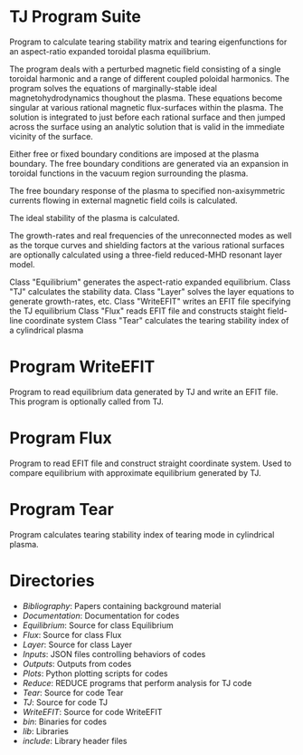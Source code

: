 # TJ Program Suite

Program to calculate tearing stability matrix and tearing eigenfunctions for an
aspect-ratio expanded toroidal plasma equilibrium.

The program deals with a perturbed magnetic field consisting of a single
toroidal harmonic and a range of different coupled poloidal harmonics.
The program solves the equations of marginally-stable ideal magnetohydrodynamics
thoughout the plasma. These equations become singular at various rational
magnetic flux-surfaces within the plasma. The solution is integrated to
just before each rational surface and then jumped across the surface using
an analytic solution that is valid in the immediate vicinity of the surface.

Either free or fixed boundary conditions are imposed at the plasma boundary.
The free boundary conditions are generated via an expansion in toroidal
functions in the vacuum region surrounding the plasma.

The free boundary response of the plasma to specified non-axisymmetric currents
flowing in external magnetic field coils is calculated.

The ideal stability of the plasma is calculated.

The growth-rates and real frequencies of the unreconnected modes as well
as the torque curves and shielding factors at the various rational
surfaces are optionally calculated using a three-field reduced-MHD resonant
layer model.

Class "Equilibrium" generates the aspect-ratio expanded equilibrium.
Class "TJ" calculates the stability data.
Class "Layer" solves the layer equations to generate growth-rates, etc.
Class "WriteEFIT" writes an EFIT file specifying the TJ equilibrium
Class "Flux" reads EFIT file and constructs staight field-line coordinate system
Class "Tear" calculates the tearing stability index of a cylindrical plasma

# Program WriteEFIT

Program to read equilibrium data generated by TJ and write an EFIT file.
This program is optionally called from TJ.

# Program Flux

Program to read EFIT file and construct straight coordinate system.
Used to compare equilibrium with approximate equilibrium generated by TJ.

# Program Tear

Program calculates tearing stability index of tearing mode in cylindrical
plasma.

# Directories

  - *Bibliography*:	Papers containing background material
  - *Documentation*: 	Documentation for codes
  - *Equilibrium*:	Source for class Equilibrium
  - *Flux*:		Source for class Flux
  - *Layer*:		Source for class Layer
  - *Inputs*:		JSON files controlling behaviors of codes
  - *Outputs*:		Outputs from codes
  - *Plots*:		Python plotting scripts for codes
  - *Reduce*:		REDUCE programs that perform analysis for TJ code
  - *Tear*:		Source for code Tear
  - *TJ*:		Source for code TJ
  - *WriteEFIT*:	Source for code WriteEFIT
  - *bin*:		Binaries for codes
  - *lib*:		Libraries
  - *include*:		Library header files